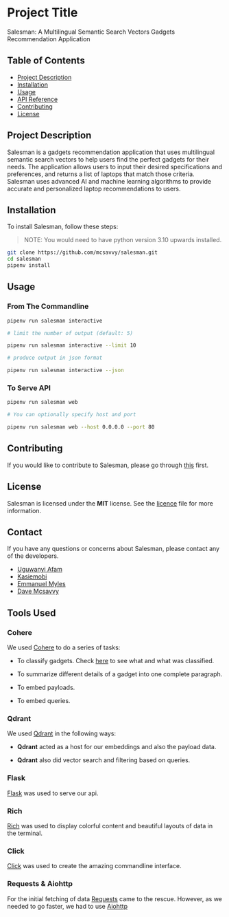 # Project Title

Salesman: A Multilingual Semantic Search Vectors Gadgets Recommendation Application

## Table of Contents

- [Project Description](#project-description)
- [Installation](#installation)
- [Usage](#usage)
- [API Reference](#api-reference)
- [Contributing](#contributing)
- [License](/LICENSE)

## Project Description

Salesman is a gadgets recommendation application that uses multilingual semantic search vectors to help users find the perfect gadgets for their needs. The application allows users to input their desired specifications and preferences, and returns a list of laptops that match those criteria. Salesman uses advanced AI and machine learning algorithms to provide accurate and personalized laptop recommendations to users.

## Installation

To install Salesman, follow these steps:
> NOTE: You would need to have python version 3.10 upwards installed.

```sh
git clone https://github.com/mcsavvy/salesman.git
cd salesman
pipenv install
```

## Usage

### From The Commandline

```sh
pipenv run salesman interactive

# limit the number of output (default: 5)

pipenv run salesman interactive --limit 10

# produce output in json format

pipenv run salesman interactive --json
```

### To Serve API

```sh
pipenv run salesman web

# You can optionally specify host and port

pipenv run salesman web --host 0.0.0.0 --port 80
```


## Contributing

If you would like to contribute to Salesman, please go through [this](/Contributing.md) first.


## License

Salesman is licensed under the **MIT** license. See the [licence](/LICENSE) file for more information.

## Contact

If you have any questions or concerns about Salesman, please contact any of the developers.

- [Uguwanyi Afam](mailto:phyrokelstein@gmail.com)
- [Kasiemobi](/)
- [Emmanuel Myles](mailto:cyrile450@gmail.com)
- [Dave Mcsavvy](mailto:davemcsavvii@gmail.com)

## Tools Used

### Cohere
We used [Cohere](https://cohere.ai/) to do a series of tasks:

- To classify gadgets. Check [here](/classifications.md) to see what and what was classified.

- To summarize different details of a gadget into one complete paragraph.

- To embed payloads.

- To embed queries.


### Qdrant
We used [Qdrant](http://qdrant.tech/) in the following ways:

- **Qdrant** acted as a host for our embeddings and also the payload data.

- **Qdrant** also did vector search and filtering based on queries.

### Flask
[Flask](https://flask.palletsprojects.com/) was used to serve our api.

### Rich
[Rich](https://rich.readthedocs.io/en/latest/) was used to display colorful content and beautiful layouts of data in the terminal.

### Click
[Click](https://click.palletsprojects.com/en) was used to create the amazing commandline interface.

### Requests & Aiohttp
For the initial fetching of data [Requests](https://requests.readthedocs.io/) came to the rescue. However, as we needed to go faster, we had to use [Aiohttp](https://docs.aiohttp.org/)